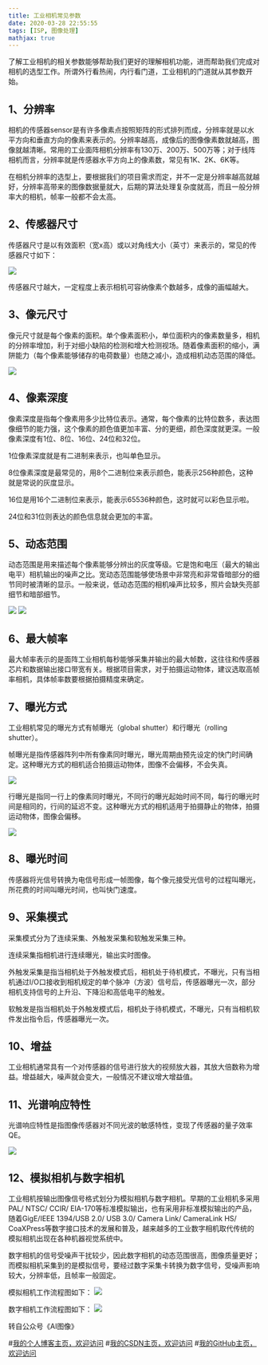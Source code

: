 ```yaml
---
title: 工业相机常见参数
date: 2020-03-28 22:55:55
tags: [ISP, 图像处理]
mathjax: true
---
```


了解工业相机的相关参数能够帮助我们更好的理解相机功能，进而帮助我们完成对相机的选型工作。所谓外行看热闹，内行看门道，工业相机的门道就从其参数开始。
<!--more-->

## 1、分辨率


相机的传感器sensor是有许多像素点按照矩阵的形式排列而成，分辨率就是以水平方向和垂直方向的像素来表示的。分辨率越高，成像后的图像像素数就越高，图像就越清晰。常用的工业面阵相机分辨率有130万、200万、500万等；对于线阵相机而言，分辨率就是传感器水平方向上的像素数，常见有1K、2K、6K等。

 

在相机分辨率的选型上，要根据我们的项目需求而定，并不一定是分辨率越高就越好，分辨率高带来的图像数据量就大，后期的算法处理复杂度就高，而且一般分辨率大的相机，帧率一般都不会太高。

## 2、传感器尺寸

传感器尺寸是以有效面积（宽x高）或以对角线大小（英寸）来表示的，常见的传感器尺寸如下：

![](https://img-blog.nos-eastchina1.126.net/blog/blog_CaPara_1.png)


传感器尺寸越大，一定程度上表示相机可容纳像素个数越多，成像的画幅越大。

## 3、像元尺寸
 

像元尺寸就是每个像素的面积。单个像素面积小，单位面积内的像素数量多，相机的分辨率增加，利于对细小缺陷的检测和增大检测视场。随着像素面积的缩小，满阱能力（每个像素能够储存的电荷数量）也随之减小，造成相机动态范围的降低。

 
![](https://img-blog.nos-eastchina1.126.net/blog/blog_CaPara_2.png)

## 4、像素深度
 

像素深度是指每个像素用多少比特位表示。通常，每个像素的比特位数多，表达图像细节的能力强，这个像素的颜色值更加丰富、分的更细，颜色深度就更深。一般像素深度有1位、8位、16位、24位和32位。

1位像素深度就是有二进制来表示，也叫单色显示。

8位像素深度是最常见的，用8个二进制位来表示颜色，能表示256种颜色，这种就是常说的灰度显示。

16位是用16个二进制位来表示，能表示65536种颜色，这时就可以彩色显示啦。



24位和31位则表达的颜色信息就会更加的丰富。

## 5、动态范围


动态范围是用来描述每个像素能够分辨出的灰度等级。它是饱和电压（最大的输出电平）相机输出的噪声之比。宽动态范围能够使场景中非常亮和非常昏暗部分的细节同时被清晰的显示。一般来说，低动态范围的相机噪声比较多，照片会缺失亮部细节和暗部细节。

 
![](https://img-blog.nos-eastchina1.126.net/blog/blog_CaPara_3.png)
![](https://img-blog.nos-eastchina1.126.net/blog/blog_CaPara_4.png)


## 6、最大帧率


 

最大帧率表示的是面阵工业相机每秒能够采集并输出的最大帧数，这往往和传感器芯片和数据输出接口带宽有关。根据项目需求，对于拍摄运动物体，建议选取高帧率相机，具体帧率数要根据拍摄精度来确定。

  


## 7、曝光方式

工业相机常见的曝光方式有帧曝光（global shutter）和行曝光（rolling shutter）。

帧曝光是指传感器阵列中所有像素同时曝光，曝光周期由预先设定的快门时间确定。这种曝光方式的相机适合拍摄运动物体，图像不会偏移，不会失真。

![](https://img-blog.nos-eastchina1.126.net/blog/blog_CaPara_5.png)

行曝光是指同一行上的像素同时曝光，不同行的曝光起始时间不同，每行的曝光时间是相同的，行间的延迟不变。这种曝光方式的相机适用于拍摄静止的物体，拍摄运动物体，图像会偏移。

 
![](https://img-blog.nos-eastchina1.126.net/blog/blog_CaPara_6.png)

## 8、曝光时间

传感器将光信号转换为电信号形成一帧图像，每个像元接受光信号的过程叫曝光，所花费的时间叫曝光时间，也叫快门速度。

## 9、采集模式

采集模式分为了连续采集、外触发采集和软触发采集三种。

连续采集指相机进行连续曝光，输出实时图像。

 

外触发采集是指当相机处于外触发模式后，相机处于待机模式，不曝光，只有当相机通过I/O口接收到相机规定的单个脉冲（方波）信号后，传感器曝光一次，部分相机支持信号的上升沿、下降沿和高低电平的触发。


软触发是指当相机处于外触发模式后，相机处于待机模式，不曝光，只有当相机软件发出指令后，传感器曝光一次。


## 10、增益


工业相机通常具有一个对传感器的信号进行放大的视频放大器，其放大倍数称为增益。增益越大，噪声就会变大，一般情况不建议增大增益值。

## 11、光谱响应特性

光谱响应特性是指图像传感器对不同光波的敏感特性，变现了传感器的量子效率QE。


![](https://img-blog.nos-eastchina1.126.net/blog/blog_CaPara_7.png)

## 12、模拟相机与数字相机
工业相机按输出图像信号格式划分为模拟相机与数字相机。早期的工业相机多采用PAL/ NTSC/ CCIR/ EIA-170等标准模拟输出，也有采用非标准模拟输出的产品，随着GigE/IEEE 1394/USB 2.0/  USB 3.0/ Camera Link/ CameraLink HS/ CoaXPress等数字接口技术的发展和普及，越来越多的工业数字相机取代传统的模拟相机出现在各种机器视觉系统中。
 
数字相机的信号受噪声干扰较少，因此数字相机的动态范围很高，图像质量更好；而模拟相机采集到的是模拟信号，要经过数字采集卡转换为数字信号，受噪声影响较大，分辨率低，且帧率一般固定。
 
模拟相机工作流程图如下：
![](https://img-blog.nos-eastchina1.126.net/blog/blog_CaPara_8.jpg)

数字相机工作流程图如下：
![](https://img-blog.nos-eastchina1.126.net/blog/blog_CaPara_8.jpg)


转自公众号《AI图像》

#[我的个人博客主页，欢迎访问](http://www.aomanhao.top/)
#[我的CSDN主页，欢迎访问](https://blog.csdn.net/Aoman_Hao)
#[我的GitHub主页，欢迎访问](https://github.com/AomanHao)



